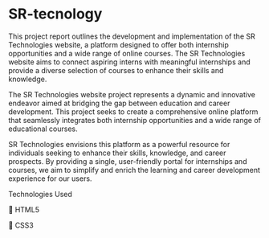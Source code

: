 # SR-tecnology
This project report outlines the development and implementation of the SR 
Technologies website, a platform designed to offer both internship opportunities and a wide 
range of online courses. The SR Technologies website aims to connect aspiring interns with 
meaningful internships and provide a diverse selection of courses to enhance their skills and 
knowledge. 

The SR Technologies website project represents a dynamic and innovative endeavor aimed at 
bridging the gap between education and career development. This project seeks to create a 
comprehensive online platform that seamlessly integrates both internship opportunities and a 
wide range of educational courses. 

SR Technologies envisions this platform as a powerful 
resource for individuals seeking to enhance their skills, knowledge, and career prospects. By 
providing a single, user-friendly portal for internships and courses, we aim to simplify and 
enrich the learning and career development experience for our users. 
 
Technologies Used 

 HTML5 

 CSS3 
 
 


